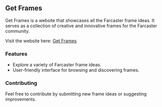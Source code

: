 ## Get Frames

Get Frames is a website that showcases all the Farcaster frame ideas. It serves as a collection of creative and innovative frames for the Farcaster community.

Visit the website here: [Get Frames](https://getframes.vercel.app/)

### Features

- Explore a variety of Farcaster frame ideas.
- User-friendly interface for browsing and discovering frames.

### Contributing

Feel free to contribute by submitting new frame ideas or suggesting improvements.

